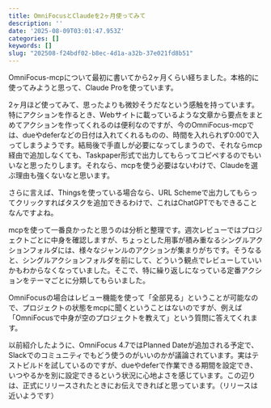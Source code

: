 ```yaml
---
title: OmniFocusとClaudeを2ヶ月使ってみて
description: ''
date: '2025-08-09T03:01:47.953Z'
categories: []
keywords: []
slug: "202508-f24bdf02-b8ec-4d1a-a32b-37e021fd8b51"
---
```

OmniFocus-mcpについて最初に書いてから2ヶ月くらい経ちました。本格的に使ってみようと思って、Claude Proを使っています。

2ヶ月ほど使ってみて、思ったよりも微妙そうだなという感触を持っています。特にアクションを作るとき、Webサイトに載っているような文章から要点をまとめてアクションを作ってくれるのは便利なのですが、今のOmniFocus-mcpでは、dueやdeferなどの日付は入れてくれるものの、時間を入れられず0:00で入ってしまうようです。結局後で手直しが必要になってしまうので、それならmcp経由で追加しなくても、Taskpaper形式で出力してもらってコピペするのでもいいなと思ったりします。それなら、mcpを使う必要はないわけで、Claudeを選ぶ理由も強くないなと思います。

さらに言えば、Thingsを使っている場合なら、URL Schemeで出力してもらってクリックすればタスクを追加できるわけで、これはChatGPTでもできることなんですよね。

mcpを使って一番良かったと思うのは分析と整理です。週次レビューではプロジェクトごとに中身を確認しますが、ちょっとした用事が積み重なるシングルアクションフォルダには、様々なジャンルのアクションが集まりがちです。そうなると、シングルアクションフォルダを前にして、どういう観点でレビューしていいかもわからなくなっていました。そこで、特に繰り返しになっている定番アクションをテーマごとに分類してもらいました。

OmniFocusの場合はレビュー機能を使って「全部見る」ということが可能なので、プロジェクトの状態をmcpに聞くということはないのですが、例えば「OmniFocusで中身が空のプロジェクトを教えて」という質問に答えてくれます。

以前紹介したように、OmniFocus 4.7ではPlanned Dateが追加される予定で、Slackでのコミュニティでもどう使うのがいいのかが議論されています。実はテストビルドを試しているのですが、dueやdeferで作業できる期間を設定でき、いつやるかを別に設定できるという状況に心地よさを感じています。この辺りは、正式にリリースされたときにお伝えできればと思っています。（リリースは近いようです）